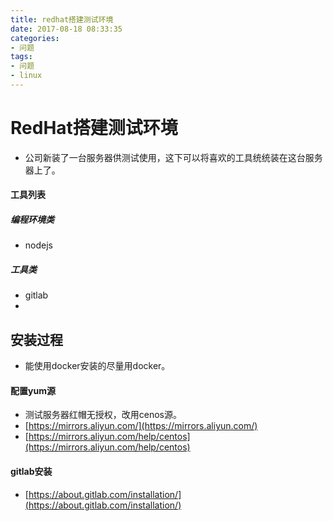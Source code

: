 ```yaml
---
title: redhat搭建测试环境
date: 2017-08-18 08:33:35
categories:
- 问题
tags:
- 问题
- linux
---
```


# RedHat搭建测试环境

- 公司新装了一台服务器供测试使用，这下可以将喜欢的工具统统装在这台服务器上了。

#### 工具列表

##### 编程环境类
- nodejs

##### 工具类
- gitlab
- 

## 安装过程

- 能使用docker安装的尽量用docker。

#### 配置yum源
- 测试服务器红帽无授权，改用cenos源。
- [https://mirrors.aliyun.com/](https://mirrors.aliyun.com/)
- [https://mirrors.aliyun.com/help/centos](https://mirrors.aliyun.com/help/centos)

#### gitlab安装

- [https://about.gitlab.com/installation/](https://about.gitlab.com/installation/)

#### 